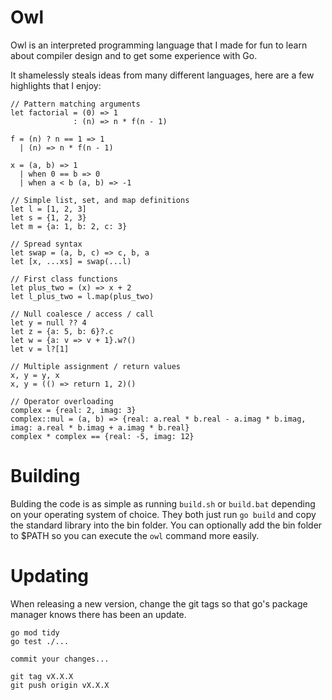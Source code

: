 # Owl

Owl is an interpreted programming language that I made for fun to learn about compiler design and to get some experience with Go.

It shamelessly steals ideas from many different languages, here are a few highlights that I enjoy:

```
// Pattern matching arguments
let factorial = (0) => 1
              : (n) => n * f(n - 1)

f = (n) ? n == 1 => 1
  | (n) => n * f(n - 1) 

x = (a, b) => 1
  | when 0 == b => 0
  | when a < b (a, b) => -1 

// Simple list, set, and map definitions
let l = [1, 2, 3]
let s = {1, 2, 3}
let m = {a: 1, b: 2, c: 3}

// Spread syntax
let swap = (a, b, c) => c, b, a
let [x, ...xs] = swap(...l)

// First class functions
let plus_two = (x) => x + 2
let l_plus_two = l.map(plus_two)

// Null coalesce / access / call
let y = null ?? 4
let z = {a: 5, b: 6}?.c 
let w = {a: v => v + 1}.w?()
let v = l?[1]

// Multiple assignment / return values
x, y = y, x
x, y = (() => return 1, 2)()

// Operator overloading
complex = {real: 2, imag: 3}
complex::mul = (a, b) => {real: a.real * b.real - a.imag * b.imag, imag: a.real * b.imag + a.imag * b.real}
complex * complex == {real: -5, imag: 12}
```

# Building

Bulding the code is as simple as running `build.sh` or  `build.bat` depending on your operating system of choice. They both just run `go build` and copy the standard library into the bin folder. You can optionally add the bin folder to $PATH so you can execute the `owl` command more easily.

# Updating

When releasing a new version, change the git tags so that go's package manager knows there has been an update.

```
go mod tidy
go test ./...

commit your changes...

git tag vX.X.X
git push origin vX.X.X
```